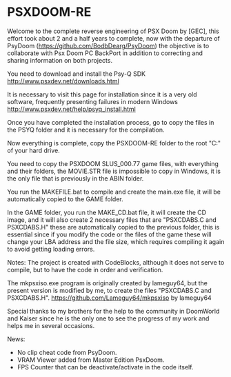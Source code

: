 # PSXDOOM-RE

Welcome to the complete reverse engineering of PSX Doom by [GEC], this effort took about 2 and a half years to complete, now with the departure of PsyDoom (https://github.com/BodbDearg/PsyDoom) the objective is to collaborate with Psx Doom PC BackPort in addition to correcting and sharing information on both projects.

You need to download and install the Psy-Q SDK http://www.psxdev.net/downloads.html

It is necessary to visit this page for installation since it is a very old software, frequently presenting failures in modern Windows
http://www.psxdev.net/help/psyq_install.html

Once you have completed the installation process, go to copy the files in the PSYQ folder and it is necessary for the compilation.


Now everything is complete, copy the PSXDOOM-RE folder to the root "C:" of your hard drive.

You need to copy the PSXDOOM SLUS_000.77 game files, with everything and their folders, the MOVIE.STR file is impossible to copy in Windows, it is the only file that is previously in the ABIN folder.

You run the MAKEFILE.bat to compile and create the main.exe file, it will be automatically copied to the GAME folder.

In the GAME folder, you run the MAKE_CD.bat file, it will create the CD image, and it will also create 2 necessary files that are "PSXCDABS.C and PSXCDABS.H" these are automatically copied to the previous folder, this is essential since if you modify the code or the files of the game these will change your LBA address and the file size, which requires compiling it again to avoid getting loading errors.


Notes:
The project is created with CodeBlocks, although it does not serve to compile, but to have the code in order and verification.

The mkpsxiso.exe program is originally created by lameguy64, but the present version is modified by me, to create the files "PSXCDABS.C and PSXCDABS.H".
https://github.com/Lameguy64/mkpsxiso by lameguy64


Special thanks to my brothers for the help to the community in DoomWorld and Kaiser since he is the only one to see the progress of my work and helps me in several occasions.

News:
* No clip cheat code from PsyDoom.
* VRAM Viewer added from Master Edition PsxDoom.
* FPS Counter that can be deactivate/activate in the code itself.
